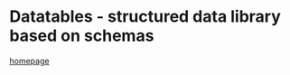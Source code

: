 # Datatables - structured data library based on schemas

[homepage](https://github.com/broadstack-com-au/datatables)
